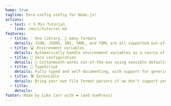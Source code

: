 ```yaml
---
home: true
tagline: Zero-config config for Node.js!
actions:
  - text: ⏱ 5 Min Tutorial
    link: /docs/tutorial.md
features:
  - title: ☝️ One library, 📁 many formats
    details: JSON, JSON5, INI, YAML, and TOML are all supported out-of-the-box as file formats!
  - title: 💻 Environment variables
    details: Automatically handle environment variables as a source of configuration with no effort!
  - title: 💯 Zero configuration
    details: 🐍 Cottonmouth works out-of-the-box using sensible defaults with no configuration required!
  - title: 💪 TypeScript
    details: Fully typed and self-documenting, with support for generics!
  - title: 🛠 Extensible
    details: Bring your own file format parsers if we don't support your configuration files natively!
  - title:
    details:
footer: Made by Luke Carr with ❤️ (and VuePress)
---
```

